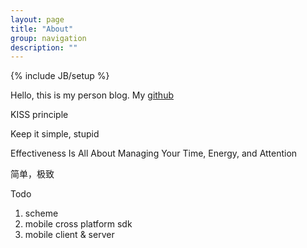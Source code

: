 ```yaml
---
layout: page
title: "About"
group: navigation
description: ""
---
```

{% include JB/setup %}

Hello, this is my person blog. My [github](https://github.com/seudut)



KISS principle

Keep it simple, stupid

Effectiveness Is All About Managing Your Time, Energy, and Attention 

简单，极致

Todo

1. scheme
2. mobile cross platform sdk
3. mobile client & server
